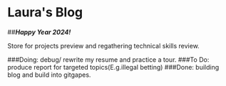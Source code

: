 # Laura's Blog
##***Happy Year 2024!***

Store for projects preview and regathering technical skills review.

###Doing: debug/ rewrite my resume and practice a tour.
###To Do: produce report for targeted topics(E.g.illegal betting)
###Done: building blog and build into gitgapes.


